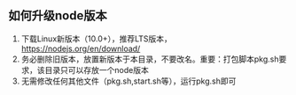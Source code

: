 ## 如何升级node版本

1. 下载Linux新版本（10.0+），推荐LTS版本， https://nodejs.org/en/download/
2. 务必删除旧版本，放置新版本于本目录，不要改名。重要：打包脚本pkg.sh要求，该目录只可以存放一个node版本
3. 无需修改任何其他文件（pkg.sh,start.sh等），运行pkg.sh即可

